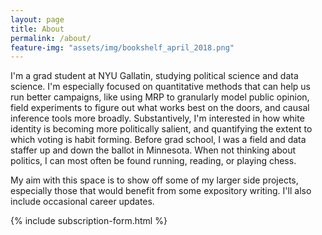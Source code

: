 ```yaml
---
layout: page
title: About
permalink: /about/
feature-img: "assets/img/bookshelf_april_2018.png"
---
```


I'm a grad student at NYU Gallatin, studying political science and data science. I'm especially focused on quantitative methods that can help us run better campaigns, like using MRP to granularly model public opinion, field experiments to figure out what works best on the doors, and causal inference tools more broadly. Substantively, I'm interested in how white identity is becoming more politically salient, and quantifying the extent to which voting is habit forming. Before grad school, I was a field and data staffer up and down the ballot in Minnesota. When not thinking about politics, I can most often be found running, reading, or playing chess.

My aim with this space is to show off some of my larger side projects, especially those that would benefit from some expository writing. I'll also include occasional career updates.

{% include subscription-form.html %}
